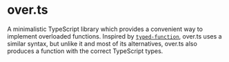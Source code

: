 # over.ts
A minimalistic TypeScript library which provides a convenient way to implement overloaded functions. Inspired by [`typed-function`](https://github.com/josdejong/typed-function/), over.ts uses a similar syntax, but unlike it and most of its alternatives, over.ts also produces a function with the correct TypeScript types.
